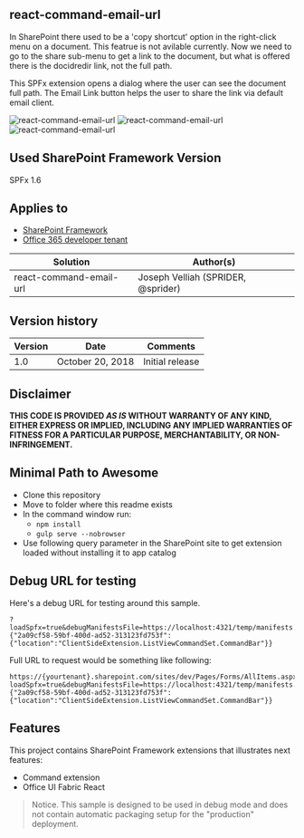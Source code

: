 ## react-command-email-url

In SharePoint there used to be a 'copy shortcut' option in the right-click menu on a document. This featrue is not avilable currently. Now we need to go to the share sub-menu to get a link to the document, but what is offered there is the docidredir link, not the full path.

This SPFx extension opens a dialog where the user can see the document full path. The Email Link button helps the user to share the link via default email client.

![react-command-email-url](./assets/Snip20170622_2.png)
![react-command-email-url](./assets/Snip20170622_3.png)
![react-command-email-url](./assets/Snip20170622_6.png)

## Used SharePoint Framework Version 
SPFx 1.6

## Applies to

* [SharePoint Framework](http://dev.office.com/sharepoint/docs/spfx/sharepoint-framework-overview)
* [Office 365 developer tenant](http://dev.office.com/sharepoint/docs/spfx/set-up-your-developer-tenant)

Solution|Author(s)
--------|---------
react-command-email-url|Joseph Velliah (SPRIDER, @sprider)

## Version history

Version|Date|Comments
-------|----|--------
1.0|October 20, 2018|Initial release

## Disclaimer
**THIS CODE IS PROVIDED *AS IS* WITHOUT WARRANTY OF ANY KIND, EITHER EXPRESS OR IMPLIED, INCLUDING ANY IMPLIED WARRANTIES OF FITNESS FOR A PARTICULAR PURPOSE, MERCHANTABILITY, OR NON-INFRINGEMENT.**

## Minimal Path to Awesome

- Clone this repository
- Move to folder where this readme exists
- In the command window run:
  - `npm install`
  - `gulp serve --nobrowser`
- Use following query parameter in the SharePoint site to get extension loaded without installing it to app catalog

## Debug URL for testing
Here's a debug URL for testing around this sample. 

```
?loadSpfx=true&debugManifestsFile=https://localhost:4321/temp/manifests.js&customActions={"2a09cf58-59bf-400d-ad52-313123fd753f":{"location":"ClientSideExtension.ListViewCommandSet.CommandBar"}}
```
Full URL to request would be something like following:

```
https://{yourtenant}.sharepoint.com/sites/dev/Pages/Forms/AllItems.aspx?loadSpfx=true&debugManifestsFile=https://localhost:4321/temp/manifests.js&customActions={"2a09cf58-59bf-400d-ad52-313123fd753f":{"location":"ClientSideExtension.ListViewCommandSet.CommandBar"}}
```

## Features
This project contains SharePoint Framework extensions that illustrates next features:
* Command extension
* Office UI Fabric React

> Notice. This sample is designed to be used in debug mode and does not contain automatic packaging setup for the "production" deployment.



